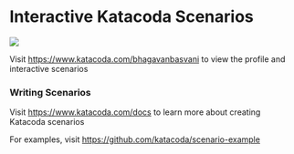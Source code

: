 # Interactive Katacoda Scenarios

[![](http://shields.katacoda.com/katacoda/bhagavanbasvani/count.svg)](https://www.katacoda.com/bhagavanbasvani "Get your profile on Katacoda.com")

Visit https://www.katacoda.com/bhagavanbasvani to view the profile and interactive scenarios

### Writing Scenarios
Visit https://www.katacoda.com/docs to learn more about creating Katacoda scenarios

For examples, visit https://github.com/katacoda/scenario-example
